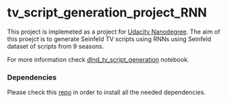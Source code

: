 # tv_script_generation_project_RNN

This project is implemeted as a project for [Udacity Nanodegree](https://www.udacity.com/course/deep-learning-nanodegree--nd101). The aim of this proejct is to generate Seinfeld TV scripts using RNNs using Seinfeld dataset of scripts from 9 seasons. 

For more information check [dlnd_tv_script_generation](https://github.com/najwaWali/tv_script_generation_project_RNN/blob/master/dlnd_tv_script_generation.ipynb) notebook.

### Dependencies

 Please check this [repo](https://github.com/udacity/deep-learning-v2-pytorch) in order to install all the needed dependencies.
